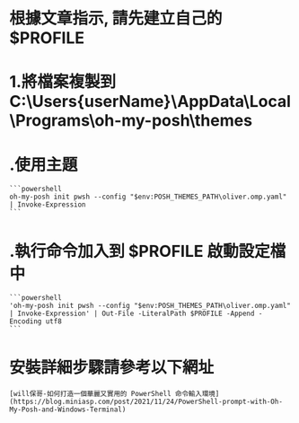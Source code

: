 # 根據文章指示, 請先建立自己的$PROFILE

# 1.將檔案複製到 C:\Users\{userName}\AppData\Local\Programs\oh-my-posh\themes

# .使用主題
    ```powershell
    oh-my-posh init pwsh --config "$env:POSH_THEMES_PATH\oliver.omp.yaml"  | Invoke-Expression
    ```

# .執行命令加入到 $PROFILE 啟動設定檔中
    ```powershell
    'oh-my-posh init pwsh --config "$env:POSH_THEMES_PATH\oliver.omp.yaml"  | Invoke-Expression' | Out-File -LiteralPath $PROFILE -Append -Encoding utf8
    ```

# 安裝詳細步驟請參考以下網址
    [will保哥-如何打造一個華麗又實用的 PowerShell 命令輸入環境]
    (https://blog.miniasp.com/post/2021/11/24/PowerShell-prompt-with-Oh-My-Posh-and-Windows-Terminal)